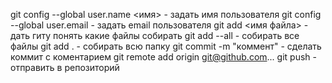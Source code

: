 git config --global user.name <имя> - задать имя пользователя
git config --global user.email <email> - задать email пользователя
git add <имя файла> - дать гиту понять какие файлы собирать
git add --all - собирать все файлы
git add . - собирать всю папку
git commit -m "коммент" - сделать коммит с коментарием
git remote add origin git@github.com...
git push - отправить в репозиторий
